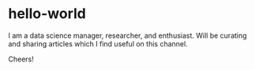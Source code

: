 # hello-world

I am a data science manager, researcher, and enthusiast. Will be curating and sharing articles which I find useful on this channel.

Cheers!
